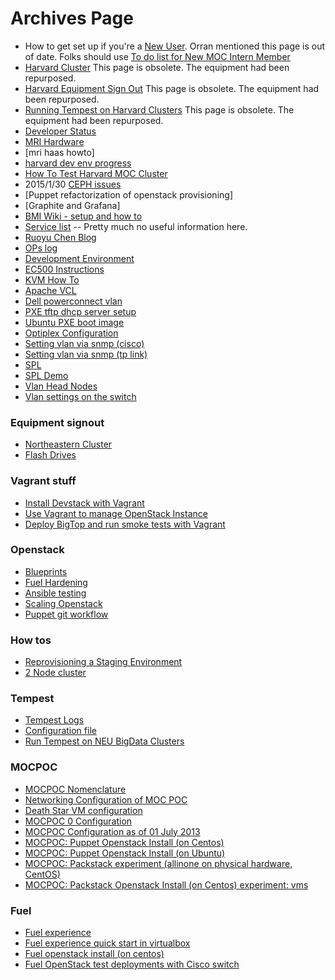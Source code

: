 # Archives Page
* How to get set up if you're a [New User](New-User.html).  Orran mentioned this page is out of date. Folks should use [To do list for New MOC Intern Member](To-do-list-for-New-MOC-Intern-and-Member.html)
* [Harvard Cluster](Harvard-Cluster.html)   This page is obsolete. The equipment had been repurposed.
* [Harvard Equipment Sign Out](Harvard-Equipment-Sign-Out.html)  This page is obsolete. The equipment had been repurposed.
* [Running Tempest on Harvard Clusters](Running-Tempest-on-Harvard-Clusters.html) This page is obsolete. The equipment had been repurposed.
* [Developer Status](Developer-Status.html)
* [MRI Hardware](MRI-Hardware.html)
* [mri haas howto]
* [harvard dev env progress](harvard-dev-env-progress.html)
* [How To Test Harvard MOC Cluster](How-To-Test-Harvard-Moc-Cluster.html)
* 2015/1/30 [CEPH issues](CEPH.html)
* [Puppet refactorization of openstack provisioning]
* [Graphite and Grafana]
* [BMI Wiki - setup and how to](BMIInstallation.html)
* [Service list](Service-list.html) -- Pretty much no useful information here.
* [Ruoyu Chen Blog](Ruoyu-Daily.html)
* [OPs log](OPs-log.html)
* [Development Environment](Development-Environment.html)   
* [EC500 Instructions](EC500-Instructions.html)
* [KVM How To](KVM-How-To.html)
* [Apache VCL](Apache-VCL.html)
* [Dell powerconnect vlan](Dell-powerconnect-vlan.html)
* [PXE tftp dhcp server setup](PXE-tftp-dhcp-server-setup.html)
* [Ubuntu PXE boot image](Ubuntu-PXE-boot-image.html)
* [Optiplex Configuration](Optiplex-Configuration.html)
* [Setting vlan via snmp (cisco)](Setting-vlan-via-snmp-(cisco).html)
* [Setting vlan via snmp (tp link)](Setting-vlan-via-snmp-(tp-link).html)
* [SPL](SPL.html)
* [SPL Demo](SPL-Demo.html)
* [Vlan Head Nodes](Vlan-Head-Nodes.html)
* [Vlan settings on the switch](Vlan-settings-on-the-switch.html)

### Equipment signout
* [Northeastern Cluster](NEU-Equipment-Sign-Out.html)
* [Flash Drives](Flash-Drive-Sign-Out.html)

### Vagrant stuff
* [Install Devstack with Vagrant](Install-Devstack-with-Vagrant.html)
* [Use Vagrant to manage OpenStack Instance](Use-Vagrant-to-manage-OpenStack-Instance.html)
* [Deploy BigTop and run smoke tests with Vagrant](Deploy-Bigtop-and-run-smoke-tests-with-Vagrant.html)

### Openstack
* [Blueprints](Blueprints.html)
* [Fuel Hardening](Fuel-Hardening.html)
* [Ansible testing](Ansible-testing.html)
* [Scaling Openstack](Scaling-Openstack.html)
* [Puppet git workflow](Puppet-git-workflow.html)

### How tos
* [Reprovisioning a Staging Environment](Reprovisioning-a-Staging-Environment.html)
* [2 Node cluster](2-Node-cluster.html)

### Tempest
* [Tempest Logs](Tempest-Logs.html)
* [Configuration file](Configuration-file.html)
* [Run Tempest on NEU BigData Clusters](Run-Tempest-on-NEU-BigData-Clusters.html)

### MOCPOC
* [MOCPOC Nomenclature](MOCPOC-Nomenclature.html)
* [Networking Configuration of MOC POC](Networking-Configuration-of-MOC-POC.html)
* [Death Star VM configuration](Death-Star-VM-configuration.html)
* [MOCPOC 0 Configuration](MOCPOC-0-Configuration.html)
* [MOCPOC Configuration as of 01 July 2013](MOCPOC-Configuration-as-of-01-July-2013.html)
* [MOCPOC: Puppet Openstack Install (on Centos)](MOCPOC-Puppet-Openstack-Install-(on-Centos).html)
* [MOCPOC: Puppet Openstack Install (on Ubuntu)](MOCPOC-Puppet-Openstack-Install-(on-Ubuntu).html)
* [MOCPOC: Packstack experiment (allinone on physical hardware, CentOS)](MOCPOC-Packstack-experiment-(allinone-on-physical-hardware,-CentOS).html)
* [MOCPOC: Packstack Openstack Install (on Centos) experiment: vms](MOCPOC-Packstack-Openstack-Install-(on-Centos)-experiment-vms.html)

### Fuel
* [Fuel experience](Fuel-Experience.html)
* [Fuel experience quick start in virtualbox](Fuel-experience-quick-start-in-virtualbox.html)
* [Fuel openstack install (on centos)](Fuel-openstack-install-(on-centos).html)
* [Fuel OpenStack test deployments with Cisco switch](Fuel-OpenStack-test-deployments-with-Cisco-switch.html)

